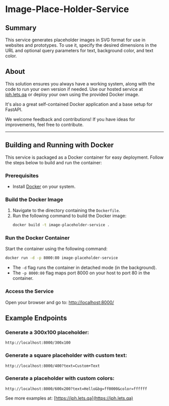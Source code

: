 # Image-Place-Holder-Service
## Summary

This service generates placeholder images in SVG format for use in websites and prototypes. To use it, specify the desired dimensions in the URL and optional query parameters for text, background color, and text color.

## About
This solution ensures you always have a working system, along with the code to run your own version if needed. Use our hosted service at [iph.lets.qa](https://iph.lets.qa) or deploy your own using the provided Docker image.

It's also a great self-contained Docker application and a base setup for FastAPI.

We welcome feedback and contributions! If you have ideas for improvements, feel free to contribute.

---

## Building and Running with Docker
This service is packaged as a Docker container for easy deployment. Follow the steps below to build and run the container:

### Prerequisites
- Install [Docker](https://www.docker.com/) on your system.

### Build the Docker Image
1. Navigate to the directory containing the `Dockerfile`.
2. Run the following command to build the Docker image:
   ```bash
   docker build -t image-placeholder-service .
   ```

### Run the Docker Container
Start the container using the following command:
```bash
docker run -d -p 8000:80 image-placeholder-service
```
- The `-d` flag runs the container in detached mode (in the background).
- The `-p 8000:80` flag maps port 8000 on your host to port 80 in the container.

### Access the Service
Open your browser and go to:
[http://localhost:8000/](http://localhost:8000/)

## Example Endpoints

### Generate a 300x100 placeholder:
```
http://localhost:8000/300x100
```

### Generate a square placeholder with custom text:
```
http://localhost:8000/400?text=Custom+Text
```

### Generate a placeholder with custom colors:
```
http://localhost:8000/600x200?text=Hello&bg=ff0000&color=ffffff
```

See more examples at: [https://iph.lets.qa](https://iph.lets.qa)

